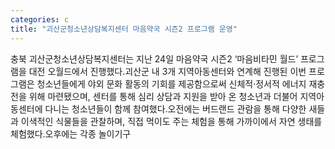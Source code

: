 ```yaml
---
categories: c
title: "괴산군청소년상담복지센터 마음약국 시즌2 프로그램 운영"
---
```

충북 괴산군청소년상담복지센터는 지난 24일 마음약국 시즌2 ‘마음비타민 월드’ 프로그램을 대전 오월드에서 진행했다.괴산군 내 3개 지역아동센터와 연계해 진행된 이번 프로그램은 청소년들에게 야외 문화 활동의 기회를 제공함으로써 신체적·정서적 에너지 재충전을 위해 마련됐으며, 센터를 통해 심리 상담과 지원을 받아 온 청소년과 더불어 지역아동센터에 다니는 청소년들이 함께 참여했다.오전에는 버드랜드 관람을 통해 다양한 새들과 이색적인 식물들을 관찰하며, 직접 먹이도 주는 체험을 통해 가까이에서 자연 생태를 체험했다.오후에는 각종 놀이기구